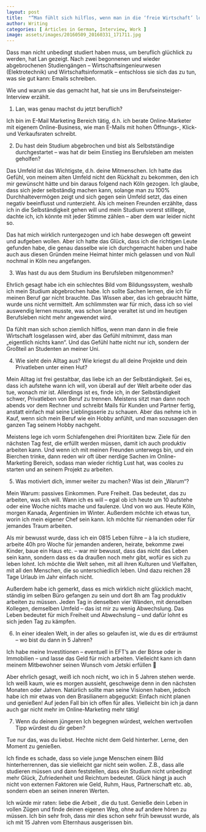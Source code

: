 ```yaml
---
layout: post
title:  "“Man fühlt sich hilflos, wenn man in die ‘freie Wirtschaft’ losgelassen wird”"
author: Writing
categories: [ Articles in German, Interview, Work ]
image: assets/images/20160509_20160331_171711.jpg
---
```



Dass man nicht unbedingt studiert haben muss, um beruflich glüchlick zu werden, hat Lan gezeigt. Nach zwei begonnenen und wieder abgebrochenen Studiengängen – Wirtschaftsingenieurwesen (Elektrotechnik) und Wirtschaftsinformatik – entschloss sie sich das zu tun, was sie gut kann: Emails schreiben.

Wie und warum sie das gemacht hat, hat sie uns im Berufseinsteiger-Interview erzählt.

1. Lan, was genau machst du jetzt beruflich?

Ich bin im E-Mail Marketing Bereich tätig, d.h. ich berate Online-Marketer mit eigenem Online-Business, wie man E-Mails mit hohen Öffnungs-, Klick- und Verkaufsraten schreibt.

2. Du hast dein Studium abgebrochen und bist als Selbstständige durchgestartet – was hat dir beim Einstieg ins Berufsleben am meisten geholfen?

Das Umfeld ist das Wichtigste, d.h. deine Mitmenschen. Ich hatte das Gefühl, von meinem alten Umfeld nicht den Rückhalt zu bekommen, den ich mir gewünscht hätte und bin daraus folgend nach Köln gezogen. Ich glaube, dass sich jeder selbständig machen kann, solange man zu 100% Durchhaltevermögen zeigt und sich gegen sein Umfeld setzt, das einen negativ beeinflusst und runterzieht. Als ich meinen Freunden erzählte, dass ich in die Selbständigkeit gehen will und mein Studium vorerst stilllege, dachte ich, ich könnte mit jeder Stimme zählen – aber dem war leider nicht so.

Das hat mich wirklich runtergezogen und ich habe deswegen oft geweint und aufgeben wollen. Aber ich hatte das Glück, dass ich die richtigen Leute gefunden habe, die genau dasselbe wie ich durchgemacht haben und habe auch aus diesen Gründen meine Heimat hinter mich gelassen und von Null nochmal in Köln neu angefangen.

3. Was hast du aus dem Studium ins Berufsleben mitgenommen?

Ehrlich gesagt habe ich ein schlechtes Bild vom Bildungssystem, weshalb ich mein Studium abgebrochen habe. Ich sollte Sachen lernen, die ich für meinen Beruf gar nicht brauchte. Das Wissen aber, das ich gebraucht hätte, wurde uns nicht vermittelt. Am schlimmsten war für mich, dass ich so viel auswendig lernen musste, was schon lange veraltet ist und im heutigen Berufsleben nicht mehr angewendet wird.

Da fühlt man sich schon ziemlich hilflos, wenn man dann in die freie Wirtschaft losgelassen wird, aber das Gefühl mitnimmt, dass man „eigentlich nichts kann“. Und das Gefühl hatte nicht nur ich, sondern der Großteil an Studenten an meiner Uni.

4. Wie sieht dein Alltag aus? Wie kriegst du all deine Projekte und dein Privatleben unter einen Hut?

Mein Alltag ist frei gestaltbar, das liebe ich an der Selbständigkeit. Sei es, dass ich aufstehe wann ich will, von überall auf der Welt arbeite oder das tue, wonach mir ist. Allerdings ist es, finde ich, in der Selbständigkeit schwer, Privatleben von Beruf zu trennen. Meistens sitzt man dann noch abends vor dem Rechner und schreibt Mails für Kunden und Partner fertig, anstatt einfach mal seine Lieblingsserie zu schauen. Aber das nehme ich in Kauf, wenn sich mein Beruf wie ein Hobby anfühlt, und man sozusagen den ganzen Tag seinem Hobby nachgeht.

Meistens lege ich vorm Schlafengehen drei Prioritäten bzw. Ziele für den nächsten Tag fest, die erfüllt werden müssen, damit ich auch produktiv arbeiten kann. Und wenn ich mit meinen Freunden unterwegs bin, und ein Bierchen trinke, dann reden wir oft über nerdige Sachen im Online-Marketing Bereich, sodass man wieder richtig Lust hat, was cooles zu starten und an seinem Projekt zu arbeiten.

5. Was motiviert dich, immer weiter zu machen? Was ist dein „Warum“?

Mein Warum: passives Einkommen. Pure Freiheit. Das bedeutet, das zu arbeiten, was ich will. Wann ich es will – egal ob ich heute um 10 aufstehe oder eine Woche nichts mache und faulenze. Und von wo aus. Heute Köln, morgen Kanada, Argentinien im Winter. Außerdem möchte ich etwas tun, worin ich mein eigener Chef sein kann. Ich möchte für niemanden oder für jemandes Traum arbeiten.

Als mir bewusst wurde, dass ich ein 0815 Leben führe – à la ich studiere, arbeite 40h pro Woche für jemanden anderen, heirate, bekomme zwei Kinder, baue ein Haus etc. – war mir bewusst, dass das nicht das Leben sein kann, sondern dass es da draußen noch mehr gibt, wofür es sich zu leben lohnt. Ich möchte die Welt sehen, mit all ihren Kulturen und Vielfalten, mit all den Menschen, die so unterschiedlich leben. Und dazu reichen 28 Tage Urlaub im Jahr einfach nicht.

Außerdem habe ich gemerkt, dass es mich wirklich nicht glücklich macht, ständig im selben Büro gefangen zu sein und dort 8h am Tag produktiv arbeiten zu müssen. Jeden Tag in denselben vier Wänden, mit denselben Kollegen, demselben Umfeld – das ist mir zu wenig Abwechslung. Das Leben bedeutet für mich Freiheit und Abwechslung – und dafür lohnt es sich jeden Tag zu kämpfen.

6. In einer idealen Welt, in der alles so gelaufen ist, wie du es dir erträumst – wo bist du dann in 5 Jahren?

Ich habe meine Investitionen – eventuell in EFT’s an der Börse oder in Immobilien – und lasse das Geld für mich arbeiten. Vielleicht kann ich dann meinem Mitbewohner seinen Wunsch vom Jetski erfüllen 🙂

Aber ehrlich gesagt, weiß ich noch nicht, wo ich in 5 Jahren stehen werde. Ich weiß kaum, wie es morgen aussieht, geschweige denn in den nächsten Monaten oder Jahren. Natürlich sollte man seine Visionen haben, jedoch habe ich mir etwas von den Brasilianern abgeguckt: Einfach nicht planen und genießen! Auf jeden Fall bin ich offen für alles. Vielleicht bin ich ja dann auch gar nicht mehr im Online-Marketing mehr tätig!

7. Wenn du deinem jüngeren Ich begegnen würdest, welchen wertvollen Tipp würdest du dir geben?

Tue nur das, was du liebst. Hechte nicht dem Geld hinterher. Lerne, den Moment zu genießen.

Ich finde es schade, dass so viele junge Menschen einem Bild hinterherrennen, das sie vielleicht gar nicht sein wollen. Z.B., dass alle studieren müssen und dann feststellen, dass ein Studium nicht unbedingt mehr Glück, Zufriedenheit und Reichtum bedeutet. Glück hängt ja auch nicht von externen Faktoren wie Geld, Ruhm, Haus, Partnerschaft etc. ab, sondern eben an seinen inneren Werten.

Ich würde mir raten: liebe die Arbeit , die du tust. Genieße dein Leben in vollen Zügen und finde deinen eigenen Weg, ohne auf andere hören zu müssen. Ich bin sehr froh, dass mir dies schon sehr früh bewusst wurde, als ich mit 15 Jahren vom Elternhaus ausgerissen bin.

